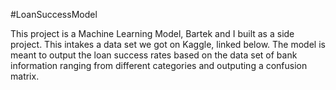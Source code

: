 #LoanSuccessModel

This project is a Machine Learning Model, Bartek and I built as a side project. This intakes a data set we got on Kaggle, linked below. The model is meant to output the loan success rates
based on the data set of bank information ranging from different categories and outputing a confusion matrix. 



